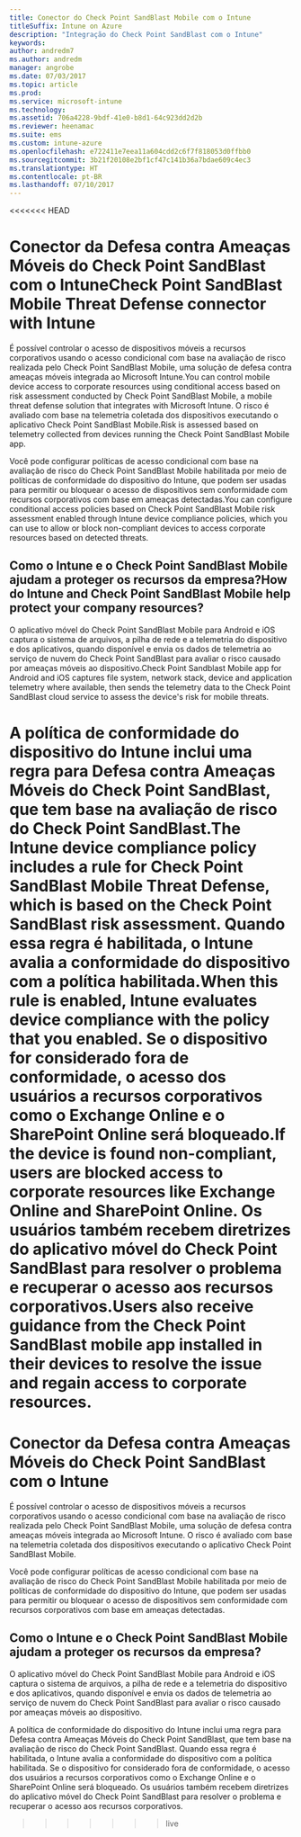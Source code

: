 ```yaml
---
title: Conector do Check Point SandBlast Mobile com o Intune
titleSuffix: Intune on Azure
description: "Integração do Check Point SandBlast com o Intune"
keywords: 
author: andredm7
ms.author: andredm
manager: angrobe
ms.date: 07/03/2017
ms.topic: article
ms.prod: 
ms.service: microsoft-intune
ms.technology: 
ms.assetid: 706a4228-9bdf-41e0-b8d1-64c923dd2d2b
ms.reviewer: heenamac
ms.suite: ems
ms.custom: intune-azure
ms.openlocfilehash: e722411e7eea11a604cdd2c6f7f818053d0ffbb0
ms.sourcegitcommit: 3b21f20108e2bf1cf47c141b36a7bdae609c4ec3
ms.translationtype: HT
ms.contentlocale: pt-BR
ms.lasthandoff: 07/10/2017
---
```

<<<<<<< HEAD
# <a name="check-point-sandblast-mobile-threat-defense-connector-with-intune"></a><span data-ttu-id="e9bea-103">Conector da Defesa contra Ameaças Móveis do Check Point SandBlast com o Intune</span><span class="sxs-lookup"><span data-stu-id="e9bea-103">Check Point SandBlast Mobile Threat Defense connector with Intune</span></span>

<span data-ttu-id="e9bea-104">É possível controlar o acesso de dispositivos móveis a recursos corporativos usando o acesso condicional com base na avaliação de risco realizada pelo Check Point SandBlast Mobile, uma solução de defesa contra ameaças móveis integrada ao Microsoft Intune.</span><span class="sxs-lookup"><span data-stu-id="e9bea-104">You can control mobile device access to corporate resources using conditional access based on risk assessment conducted by Check Point SandBlast Mobile, a mobile threat defense solution that integrates with Microsoft Intune.</span></span> <span data-ttu-id="e9bea-105">O risco é avaliado com base na telemetria coletada dos dispositivos executando o aplicativo Check Point SandBlast Mobile.</span><span class="sxs-lookup"><span data-stu-id="e9bea-105">Risk is assessed based on telemetry collected from devices running the Check Point SandBlast Mobile app.</span></span>

<span data-ttu-id="e9bea-106">Você pode configurar políticas de acesso condicional com base na avaliação de risco do Check Point SandBlast Mobile habilitada por meio de políticas de conformidade do dispositivo do Intune, que podem ser usadas para permitir ou bloquear o acesso de dispositivos sem conformidade com recursos corporativos com base em ameaças detectadas.</span><span class="sxs-lookup"><span data-stu-id="e9bea-106">You can configure conditional access policies based on Check Point SandBlast Mobile risk assessment enabled through Intune device compliance policies, which you can use to allow or block non-compliant devices to access corporate resources based on detected threats.</span></span>

## <a name="how-do-intune-and-check-point-sandblast-mobile-help-protect-your-company-resources"></a><span data-ttu-id="e9bea-107">Como o Intune e o Check Point SandBlast Mobile ajudam a proteger os recursos da empresa?</span><span class="sxs-lookup"><span data-stu-id="e9bea-107">How do Intune and Check Point SandBlast Mobile help protect your company resources?</span></span>

<span data-ttu-id="e9bea-108">O aplicativo móvel do Check Point SandBlast Mobile para Android e iOS captura o sistema de arquivos, a pilha de rede e a telemetria do dispositivo e dos aplicativos, quando disponível e envia os dados de telemetria ao serviço de nuvem do Check Point SandBlast para avaliar o risco causado por ameaças móveis ao dispositivo.</span><span class="sxs-lookup"><span data-stu-id="e9bea-108">Check Point Sandblast Mobile app for Android and iOS captures file system, network stack, device and application telemetry where available, then sends the telemetry data to the Check Point SandBlast cloud service to assess the device's risk for mobile threats.</span></span>

<span data-ttu-id="e9bea-109">A política de conformidade do dispositivo do Intune inclui uma regra para Defesa contra Ameaças Móveis do Check Point SandBlast, que tem base na avaliação de risco do Check Point SandBlast.</span><span class="sxs-lookup"><span data-stu-id="e9bea-109">The Intune device compliance policy includes a rule for Check Point SandBlast Mobile Threat Defense, which is based on the Check Point SandBlast risk assessment.</span></span> <span data-ttu-id="e9bea-110">Quando essa regra é habilitada, o Intune avalia a conformidade do dispositivo com a política habilitada.</span><span class="sxs-lookup"><span data-stu-id="e9bea-110">When this rule is enabled, Intune evaluates device compliance with the policy that you enabled.</span></span> <span data-ttu-id="e9bea-111">Se o dispositivo for considerado fora de conformidade, o acesso dos usuários a recursos corporativos como o Exchange Online e o SharePoint Online será bloqueado.</span><span class="sxs-lookup"><span data-stu-id="e9bea-111">If the device is found non-compliant, users are blocked access to corporate resources like Exchange Online and SharePoint Online.</span></span> <span data-ttu-id="e9bea-112">Os usuários também recebem diretrizes do aplicativo móvel do Check Point SandBlast para resolver o problema e recuperar o acesso aos recursos corporativos.</span><span class="sxs-lookup"><span data-stu-id="e9bea-112">Users also receive guidance from the Check Point SandBlast mobile app installed in their devices to resolve the issue and regain access to corporate resources.</span></span>
=======
# <a name="check-point-sandblast-mobile-threat-defense-connector-with-intune"></a>Conector da Defesa contra Ameaças Móveis do Check Point SandBlast com o Intune

É possível controlar o acesso de dispositivos móveis a recursos corporativos usando o acesso condicional com base na avaliação de risco realizada pelo Check Point SandBlast Mobile, uma solução de defesa contra ameaças móveis integrada ao Microsoft Intune. O risco é avaliado com base na telemetria coletada dos dispositivos executando o aplicativo Check Point SandBlast Mobile.

Você pode configurar políticas de acesso condicional com base na avaliação de risco do Check Point SandBlast Mobile habilitada por meio de políticas de conformidade do dispositivo do Intune, que podem ser usadas para permitir ou bloquear o acesso de dispositivos sem conformidade com recursos corporativos com base em ameaças detectadas.

## <a name="how-do-intune-and-check-point-sandblast-mobile-help-protect-your-company-resources"></a>Como o Intune e o Check Point SandBlast Mobile ajudam a proteger os recursos da empresa?

O aplicativo móvel do Check Point SandBlast Mobile para Android e iOS captura o sistema de arquivos, a pilha de rede e a telemetria do dispositivo e dos aplicativos, quando disponível e envia os dados de telemetria ao serviço de nuvem do Check Point SandBlast para avaliar o risco causado por ameaças móveis ao dispositivo.

A política de conformidade do dispositivo do Intune inclui uma regra para Defesa contra Ameaças Móveis do Check Point SandBlast, que tem base na avaliação de risco do Check Point SandBlast. Quando essa regra é habilitada, o Intune avalia a conformidade do dispositivo com a política habilitada. Se o dispositivo for considerado fora de conformidade, o acesso dos usuários a recursos corporativos como o Exchange Online e o SharePoint Online será bloqueado. Os usuários também recebem diretrizes do aplicativo móvel do Check Point SandBlast para resolver o problema e recuperar o acesso aos recursos corporativos.
>>>>>>> live

<!-- ## Sample scenarios

Here are some common scenarios:

### Control access based on threats from malicious apps

When malicious apps such as malware are detected on devices, you can block devices until the threat is resolved:

-   Connecting to corporate e-mail

-   Syncing corporate files with the OneDrive for Work app

-   Accessing company apps

**Block when malicious apps are detected:**

![Check Point MTD block when malicious apps are detected](./media/checkpoint-MTD-2.PNG)

**Access granted on remediation:**

![Check Point MTD access granted](./media/checkpoint-MTD-3.PNG)

### Control access based on threat to network

Detect threats like **Man-in-the-middle** in network, and protect access to Wi-Fi networks based on the device risk.

**Block network access through Wi-Fi:**

![Check Point MTD block network access through Wi-Fi](./media/checkpoint-MTD-4.PNG)

**Access granted on remediation:**

![Check Point MTD Wi-Fi access granted](./media/checkpoint-MTD-5.PNG)

### Control access to SharePoint Online based on threat to network

Detect threats like **Man-in-the-middle** in network, and prevent synchronization of corporate files based on the device risk.

**Block SharePoint Online when network threats are detected:**

![Check Point MTD block SharePoint Online access](./media/checkpoint-MTD-6.PNG)

**Access granted on remediation:**

![Check Point MTD SharePoint Online access granted](./media/checkpoint-MTD-7.PNG)

## Supported platforms

-   **Android 4.1 and later**

-   **iOS 8 and later**

## Pre-requisites

-   Azure Active Directory Premium

-   Microsoft Intune subscription

-   Check Point SandBlast Mobile Threat Defense subscription
    -   See [CheckPoint SandBlast website](https://www.checkpoint.com/) for more information.

## Next steps

[Set up CheckPoint SandBlast Mobile app](mtd-apps-ios-app-configuration-policy-add-assign.md)

[Integrate CheckPoint SandBlast with Intune](checkpoint-sandblast-mobile-mtd-connector-integration.md)

[Enable CheckPoint SandBlast Mobile MTD connector](mtd-connector-enable.md)

[Create CheckPoint SandBlast Mobile device compliance policy](mtd-device-compliance-policy-create.md)
